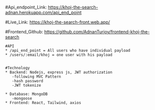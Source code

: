 #Api_endpoint_Link: https://khoj-the-search-adnan.herokuapp.com/api_end_point

#Live_Link: https://khoj-the-search-front.web.app/

#Frontend_Github: https://github.com/AdnanTurjoy/frontend-khoj-the-search

    #API
    * /api_end_point = All users who have individual payload
    * /users/:email/khoj = one user with his payload


    #Technology
    * Backend: Nodejs, express js, JWT authorization
       -following MVC Pattern
       -hash password
       -JWT tokenize

    * Database: MongoDB
       -mongoose
    * Frontend: React, Tailwind, axios
